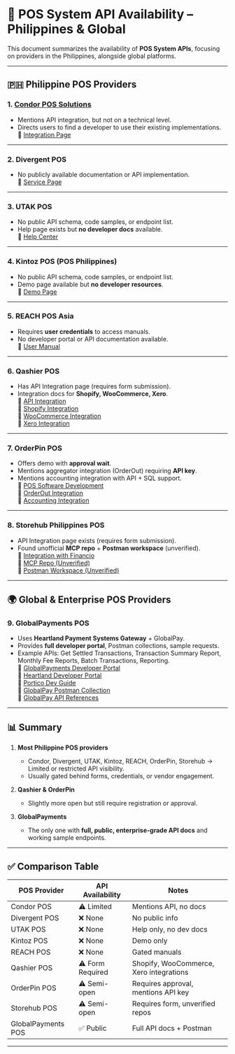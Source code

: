 # 📌 POS System API Availability – Philippines & Global

This document summarizes the availability of **POS System APIs**, focusing on providers in the Philippines, alongside global platforms.  

---

## 🇵🇭 Philippine POS Providers

### 1. [Condor POS Solutions](./Condor%20POS%20Solutions)
- Mentions API integration, but not on a technical level.  
- Directs users to find a developer to use their existing implementations.  
🔗 [Integration Page](https://condorpossolutions.ph/integrate-pos-with-website/)


---

### 2. Divergent POS
- No publicly available documentation or API implementation.  
🔗 [Service Page](https://divergentechphil.com/services/fast-pos/)

---

### 3. UTAK POS
- No public API schema, code samples, or endpoint list.  
- Help page exists but **no developer docs** available.  
🔗 [Help Center](https://utak.io/help)

---

### 4. Kintoz POS (POS Philippines)
- No public API schema, code samples, or endpoint list.  
- Demo page available but **no developer resources**.  
🔗 [Demo Page](https://pos.kintoz.com/home/demo)

---

### 5. REACH POS Asia
- Requires **user credentials** to access manuals.  
- No developer portal or API documentation available.  
🔗 [User Manual](https://www.reachposasia.com/retail-pos-user-manual)

---

### 6. Qashier POS
- Has API Integration page (requires form submission).  
- Integration docs for **Shopify, WooCommerce, Xero**.  
🔗 [API Integration](https://qashier.com/ph/api-integration/)  
🔗 [Shopify Integration](https://support.qashier.com/en/articles/6039667-how-to-integrate-shopify-with-qashier)  
🔗 [WooCommerce Integration](https://support.qashier.com/en/articles/4964720-how-to-integrate-woocommerce-with-qashier)  
🔗 [Xero Integration](https://support.qashier.com/en/articles/7923761-how-to-integrate-xero-with-qashier)

---

### 7. OrderPin POS
- Offers demo with **approval wait**.  
- Mentions aggregator integration (OrderOut) requiring **API key**.  
- Mentions accounting integration with API + SQL support.  
🔗 [POS Software Development](https://www.orderpin.co/pos-software-development/)  
🔗 [OrderOut Integration](https://helpcenter.orderpin.co/docs/Order-Out-intergration)  
🔗 [Accounting Integration](https://helpcenter.orderpin.co/docs/Accounting-integration-Sdzx)

---

### 8. Storehub Philippines POS
- API Integration page exists (requires form submission).  
- Found unofficial **MCP repo** + **Postman workspace** (unverified).  
🔗 [Integration with Financio](https://care.storehub.com/en/articles/5727084-financio-how-to-integrate-with-storehub)  
🔗 [MCP Repo (Unverified)](https://lobechat.com/discover/mcp/je-bobeep-storehub-backoffice-mcp?activeTab=deployment)  
🔗 [Postman Workspace (Unverified)](https://www.postman.com/lentasia/storehub-api/overview)

---

## 🌍 Global & Enterprise POS Providers

### 9. GlobalPayments POS
- Uses **Heartland Payment Systems Gateway** + GlobalPay.  
- Provides **full developer portal**, Postman collections, sample requests.  
- Example APIs: Get Settled Transactions, Transaction Summary Report, Monthly Fee Reports, Batch Transactions, Reporting.  
🔗 [GlobalPayments Developer Portal](https://www.globalpayments.com/developers)  
🔗 [Heartland Developer Portal](https://developer.heartlandpaymentsystems.com/)  
🔗 [Portico Dev Guide](https://cert.api2.heartlandportico.com/Gateway/PorticoDevGuide/build/PorticoDeveloperGuide)  
🔗 [GlobalPay Postman Collection](https://developer.globalpay.com/api/postman-collection/overview)  
🔗 [GlobalPay API References](https://developer.globalpay.com/api/references-overview)

---

## 📊 Summary

1. **Most Philippine POS providers**  
   - Condor, Divergent, UTAK, Kintoz, REACH, OrderPin, Storehub → Limited or restricted API visibility.  
   - Usually gated behind forms, credentials, or vendor engagement.  

2. **Qashier & OrderPin**  
   - Slightly more open but still require registration or approval.  

3. **GlobalPayments**  
   - The only one with **full, public, enterprise-grade API docs** and working sample endpoints.  

---

## ✅ Comparison Table

| POS Provider        | API Availability | Notes |
|---------------------|------------------|-------|
| Condor POS          | ⚠️ Limited       | Mentions API, no docs |
| Divergent POS       | ❌ None          | No public info |
| UTAK POS            | ❌ None          | Help only, no dev docs |
| Kintoz POS          | ❌ None          | Demo only |
| REACH POS           | ❌ None          | Gated manuals |
| Qashier POS         | ⚠️ Form Required | Shopify, WooCommerce, Xero integrations |
| OrderPin POS        | ⚠️ Semi-open     | Requires approval, mentions API key |
| Storehub POS        | ⚠️ Semi-open     | Requires form, unverified repos |
| GlobalPayments POS  | ✅ Public        | Full API docs + Postman |

---


